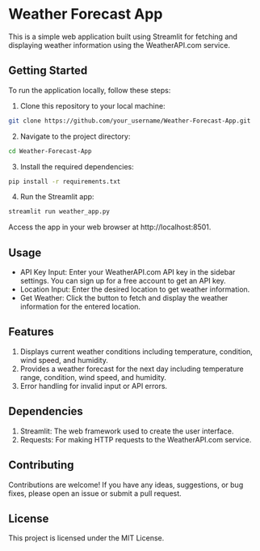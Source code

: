 # Weather Forecast App
This is a simple web application built using Streamlit for fetching and displaying weather information using the WeatherAPI.com service.

## Getting Started
To run the application locally, follow these steps:

1. Clone this repository to your local machine:
```bash
git clone https://github.com/your_username/Weather-Forecast-App.git
```

2. Navigate to the project directory:
```bash
cd Weather-Forecast-App
```

3. Install the required dependencies:
```bash
pip install -r requirements.txt
```

4. Run the Streamlit app:
```bash
streamlit run weather_app.py
```

Access the app in your web browser at http://localhost:8501.

## Usage
- API Key Input: Enter your WeatherAPI.com API key in the sidebar settings. You can sign up for a free account to get an API key.
- Location Input: Enter the desired location to get weather information.
- Get Weather: Click the button to fetch and display the weather information for the entered location.

## Features
1. Displays current weather conditions including temperature, condition, wind speed, and humidity.
2. Provides a weather forecast for the next day including temperature range, condition, wind speed, and humidity.
3. Error handling for invalid input or API errors.

## Dependencies
1. Streamlit: The web framework used to create the user interface.
2. Requests: For making HTTP requests to the WeatherAPI.com service.

## Contributing
Contributions are welcome! If you have any ideas, suggestions, or bug fixes, please open an issue or submit a pull request.

## License
This project is licensed under the MIT License.